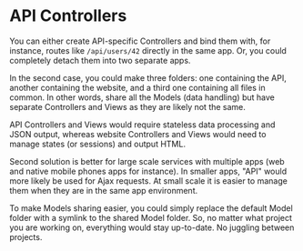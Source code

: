 # API Controllers

You can either create API-specific Controllers and bind them with, for instance,
routes like `/api/users/42` directly in the same app. Or, you could completely
detach them into two separate apps.

In the second case, you could make three folders: one containing the API, another
containing the website, and a third one containing all files in common. In other
words, share all the Models (data handling) but have separate Controllers and
Views as they are likely not the same.

API Controllers and Views would require stateless data processing and JSON output,
whereas website Controllers and Views would need to manage states (or sessions)
and output HTML.

Second solution is better for large scale services with multiple apps (web and
native mobile phones apps for instance). In smaller apps, "API" would more likely
be used for Ajax requests. At small scale it is easier to manage them when they
are in the same app environment.

To make Models sharing easier, you could simply replace the default Model folder
with a symlink to the shared Model folder. So, no matter what project you are
working on, everything would stay up-to-date. No juggling between projects.
